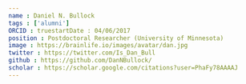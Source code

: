 ```yaml
---
name : Daniel N. Bullock
tags : ['alumni']
ORCID : truestartDate : 04/06/2017
position : Postdoctoral Researcher (University of Minnesota)
image : https://brainlife.io/images/avatar/dan.jpg
twitter : https://twitter.com/Is_Dan_Bull
github : https://github.com/DanNBullock/
scholar : https://scholar.google.com/citations?user=PhaFy78AAAAJ
---
```

